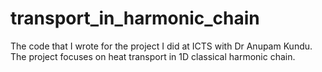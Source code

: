 # transport_in_harmonic_chain
The code that I wrote for the project I did at ICTS with Dr Anupam Kundu. The project focuses on heat transport in 1D classical harmonic chain.
